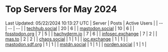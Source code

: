 # Top Servers for May 2024
Last Updated: 05/22/2024 10:13:27 UTC
| Server | Posts | Active Users |
| -- | -- | -- |
| [techhub.social](https://techhub.social/tags/PowerShell) | 20 | 6 |
| [mastodon.social](https://mastodon.social/tags/PowerShell) | 10 | 6 |
| [fosstodon.org](https://fosstodon.org/tags/PowerShell) | 7 | 5 |
| [hachyderm.io](https://hachyderm.io/tags/PowerShell) | 7 | 6 |
| [infosec.exchange](https://infosec.exchange/tags/PowerShell) | 7 | 2 |
| [mas.to](https://mas.to/tags/PowerShell) | 2 | 2 |
| [chaos.social](https://chaos.social/tags/PowerShell) | 1 | 1 |
| [ioc.exchange](https://ioc.exchange/tags/PowerShell) | 1 | 1 |
| [mastodon.sdf.org](https://mastodon.sdf.org/tags/PowerShell) | 1 | 1 |
| [mstdn.social](https://mstdn.social/tags/PowerShell) | 1 | 1 |
| [norden.social](https://norden.social/tags/PowerShell) | 1 | 1 |

